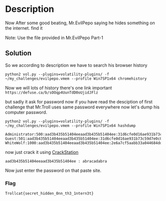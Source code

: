 # Description

Now After some good beating, Mr.EvilPepo saying he hides something on the internet. find it

Note: Use the file provided in Mr.EvilPepo Part-1

## Solution

So we according to description we have to search his browser history

`python2 vol.py --plugins=volatility-plugins/ -f ~/my_challenges/evilpepo.vmem --profile Win7SP1x64 chromehistory`

Now we will lots of history there's one link important `https://defuse.ca/b/sOOqp4UunTdD0oUjidJFlz`

but sadly it ask for password now if you have read the desciption of first challenge that Mr.Troll uses same password everywhere now let's dump his computer password.

`python2 vol.py --plugins=volatility-plugins/ -f ~/my_challenges/evilpepo.vmem --profile Win7SP1x64 hashdump`

```out
Administrator:500:aad3b435b51404eeaad3b435b51404ee:31d6cfe0d16ae931b73c59d7e0c089c0:::
Guest:501:aad3b435b51404eeaad3b435b51404ee:31d6cfe0d16ae931b73c59d7e0c089c0:::
WhiteWolf:1000:aad3b435b51404eeaad3b435b51404ee:2e6a7cf5aabb33a044684dd9c97e88a7:::
```

now just crack it using [CrackStation](https://crackstation.net/)

`aad3b435b51404eeaad3b435b51404ee : abracadabra`

Now just enter the password on that paste site.


### Flag

`Trollcat{secret_hidden_0nn_th3_1ntern3t}`